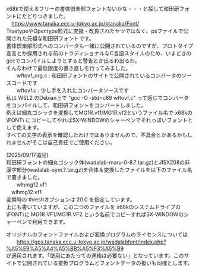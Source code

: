 x68kで使えるフリーの書体倶楽部フォントないかな・・・と探して和田研フォントにたどりつきました。  
　https://www.tanaka.ecc.u-tokyo.ac.jp/ktanaka/Font/  
 TruetypeやOpentype形式に変換・改良されたヤツではなく、psファイルで公開された元祖な和田研フォントです。  
 書体倶楽部形式へのコンバータも一緒に公開されているのですが、プロトタイプ宣言とか採用される前のトラディショナルなC言語スタイルのため、いまどきのgccでコンパイルしようとすると警告とか出るわ出るわ。  
 そんなわけで最低限度の書き直しを行ってみました。  
　　wftovf_org.c : 和田研フォントのサイトで公開されているコンバータのソースコードです  
　　wftovf.c : 少し手を入れたコンバータソースです  
 私は WSL2 のDebian上で "gcc -O -std=c89 wftovf.c" って感じでコンバータをコンパイルして、和田研フォントをコンバートしました。  
 例えば細丸ゴシックを変換してMG1R.vf1/MG1R.vf2というファイル名で x68kの \FONT\ にコピーしてやればSX-WINDOWのシャーペンでそれっぽいフォントとして使えます。  
 すべての文字の表示を確認したわけではありませんので、不具合とかあるかもしれませんがそこは自己責任でご使用ください。  
 
 (2025/09/17追記)  
 和田研フォントの細丸ゴシック体(wadalab-maru-0-8.?.tar.gz)とJISX208の非漢字部分(wadalab-sym.?.tar.gz)を合体＆変換したファイルを以下のファイル名で置きました。  
　　wlhmg12.vf1  
  　wlhmg12.vf1  
 変換時の threshオプションは 20.0 を指定しています。  
 上にも書いていますが、この二つのファイルを x68kのシステムドライブの\FONT\に MG1R.VF1/MG1R.VF2 という名前でコピーすればSX-WINDOWのシャーペンで利用できます。  

 オリジナルのフォントファイルおよび変換プログラムのライセンスについては  
　　https://gps.tanaka.ecc.u-tokyo.ac.jp/wadalabfont/index.php?%A5%E9%A5%A4%A5%BB%A5%F3%A5%B9  
 が適用されます。「使用にあたっての連絡は必要ない」となっています。このサイトで公開されている変換プログラムとフォントデータの扱いも同様とします。  
